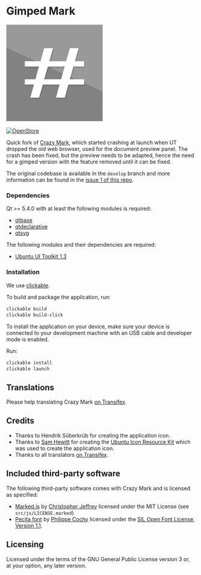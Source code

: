 # Gimped Mark

![](iconsmall.png)

[![OpenStore](https://open-store.io/badges/en_US.png)](https://open-store.io/app/gimped-mark.collaproductions)

Quick fork of [Crazy Mark](https://github.com/timsueberkrueb/crazy-mark), which started crashing at launch when UT dropped the old web browser, used for the document preview panel. The crash has been fixed, but the preview needs to be adapted, hence the need for a gimped version with the feature removed until it can be fixed.

The original codebase is available in the `develop` branch and more information can be found in the [issue 1 of this repo](https://github.com/nicolascolla/gimped-mark/issues/1).

### Dependencies

Qt >= 5.4.0 with at least the following modules is required:

 * [qtbase](http://code.qt.io/cgit/qt/qtbase.git)
 * [qtdeclarative](http://code.qt.io/cgit/qt/qtdeclarative.git)
 * [qtsvg](http://code.qt.io/cgit/qt/qtsvg.git/)

The following modules and their dependencies are required:

 * [Ubuntu UI Toolkit 1.3](https://github.com/ubports/ubuntu-ui-toolkit)


### Installation

We use [clickable](http://clickable.bhdouglass.com/).

To build and package the application, run:

```bash
clickable build
clickable build-click
```

To install the application on your device, make sure your device is
connected to your development machine with an USB cable and developer mode is enabled.

Run:

```
clickable install
clickable launch
```

## Translations
Please help translating Crazy Mark [on Transifex](https://www.transifex.com/tim-sueberkrueb/crazy-mark/).

## Credits
* Thanks to Hendrik Süberkrüb for creating the application icon.
* Thanks to [Sam Hewitt](http://samuelhewitt.com/) for creating the [Ubuntu Icon Resource Kit](https://github.com/snwh/ubuntu-icon-resource-kit) which was used to create the application icon.
* Thanks to all translators [on Transifex](https://www.transifex.com/tim-sueberkrueb/crazy-mark/).

## Included third-party software
The following third-party software comes with Crazy Mark and is licensed as specified:
* [Marked.js](https://github.com/chjj/marked) by [Christopher Jeffrey](https://github.com/chjj/) licensed under the MIT License (see `src/js/LICENSE.marked`)
* [Pecita font](https://www.fontsquirrel.com/fonts/Pecita) by [Philippe Cochy](https://www.fontsquirrel.com/fonts/list/foundry/philippe-cochy) licensed under the [SIL Open Font License, Version 1.1](https://www.fontsquirrel.com/license/Pecita).

## Licensing

Licensed under the terms of the GNU General Public License version 3 or, at your option, any later version.
